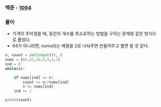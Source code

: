### 백준  - [1094](https://www.acmicpc.net/problem/1094)

### 풀이

* 가격이 주어졌을 때, 동전의 개수를 최소로하는 방법을 구하는 문제랑 같은 방식으로 풀었다.
* 64가 아니라면, nums라는 배열을 2로 나눠주면 만들어주고 풀면 될 것 같다.

```Python
n, count = int(input()), 0
nums = [64,32,16,8,4,2,1]
ind = 0
while(n):

    if nums[ind] <= n:
        count += n//nums[ind]
        n %= nums[ind]
    ind += 1

print(count)
```

